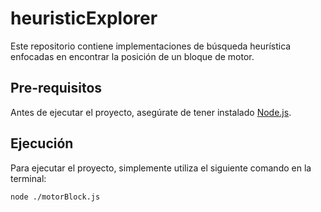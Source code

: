 # heuristicExplorer

Este repositorio contiene implementaciones de búsqueda heurística enfocadas en encontrar la posición de un bloque de motor.

## Pre-requisitos

Antes de ejecutar el proyecto, asegúrate de tener instalado [Node.js](https://nodejs.org/).

## Ejecución

Para ejecutar el proyecto, simplemente utiliza el siguiente comando en la terminal:

```bash
node ./motorBlock.js
